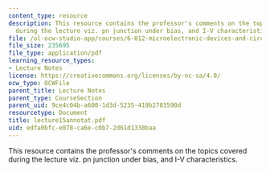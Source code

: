 ```yaml
---
content_type: resource
description: This resource contains the professor's comments on the topics covered
  during the lecture viz. pn junction under bias, and I-V characteristics.
file: /ol-ocw-studio-app/courses/6-012-microelectronic-devices-and-circuits-fall-2005/edfa0bfce078ca6ec0b72d61d1338baa_lecture15annotat.pdf
file_size: 235695
file_type: application/pdf
learning_resource_types:
- Lecture Notes
license: https://creativecommons.org/licenses/by-nc-sa/4.0/
ocw_type: OCWFile
parent_title: Lecture Notes
parent_type: CourseSection
parent_uid: 9ce4c04b-a600-1d3d-5235-419b2783590d
resourcetype: Document
title: lecture15annotat.pdf
uid: edfa0bfc-e078-ca6e-c0b7-2d61d1338baa
---
```

This resource contains the professor's comments on the topics covered during the lecture viz. pn junction under bias, and I-V characteristics.